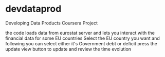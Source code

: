 # devdataprod
Developing Data Products Coursera Project

the code loads data from eurostat server and lets you interact with the financial data for some EU countries 
Select the EU country you want and following you can select either it's Government debt or deficit press the update view button to update and review the time evolution 
 
 
